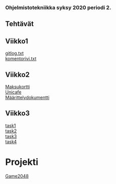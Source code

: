 ### Ohjelmistotekniikka syksy 2020 periodi 2.

## Tehtävät

## Viikko1
[gitlog.txt](https://github.com/eherra/ot-harjoitustyo/blob/main/laskarit/viikko1/gitlog.txt)
</br>
[komentorivi.txt](https://github.com/eherra/ot-harjoitustyo/blob/main/laskarit/viikko1/komentorivi.txt)

## Viikko2
[Maksukortti](https://github.com/eherra/ot-harjoitustyo/tree/main/laskarit/viikko2/Maksukortti1)
</br>
[Unicafe](https://github.com/eherra/ot-harjoitustyo/tree/main/laskarit/viikko2/Unicafe)
</br>
[Määrittelydokumentti](https://github.com/eherra/ot-harjoitustyo/blob/main/laskarit/viikko2/m%C3%A4%C3%A4rittelydokumentti.md)

## Viikko3
[task1](https://github.com/eherra/ot-harjoitustyo/blob/main/laskarit/viikko3/task1.png)
</br>
[task2](https://github.com/eherra/ot-harjoitustyo/blob/main/laskarit/viikko3/task2.png)
</br>
[task3](https://github.com/eherra/ot-harjoitustyo/blob/main/laskarit/viikko3/task3.png)
</br>
[task4](https://github.com/eherra/ot-harjoitustyo/blob/main/laskarit/viikko3/task4ff.png)

# Projekti
[Game2048](https://github.com/eherra/ot-harjoitustyo/tree/main/2048)
